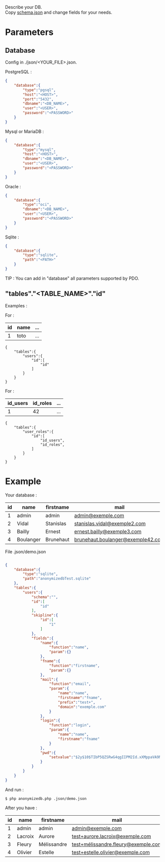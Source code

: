 Describe your DB.  
Copy [schema.json](schema.json) and change fields for your needs.  

Parameters
==========

Database
--------

Config in ./json/<YOUR_FILE>.json.  

PostgreSQL :  
```json
{
	"database":{
		"type":"pgsql",
		"host":"<HOST>",
		"port":"5432",
		"dbname":"<DB_NAME>",
		"user":"<USER>",
		"password":"<PASSWORD>"
	}
}
```
  
Mysql or MariaDB :  
```json
{
	"database":{
		"type":"mysql",
		"host":"<HOST>",
		"dbname":"<DB_NAME>",
		"user":"<USER>",
		"password":"<PASSWORD>"
	}
}
```
  
Oracle :  
```json
{
	"database":{
		"type":"oci",
		"dbname":"<DB_NAME>",
		"user":"<USER>",
		"password":"<PASSWORD>"
	}
}
```
  
Sqlite :  
```json
{
	"database":{
		"type":"sqlite",
		"path":"<PATH>"
	}
}
```
  
TIP : You can add in "database" all parameters supported by PDO.  
  
  
"tables"."<TABLE_NAME>"."id"
----------------------------

Examples :  
  
For :  
  
| id | name | ... |
|----|------|-----|
| 1  | toto | ... |
  
```
{
	"tables":{
		"users":{
			"id":[
				"id"
			]
		}
	}
}
```
  
For :  
  
| id_users | id_roles | ... |
|----------|----------|-----|
| 1        | 42       | ... |
  
```
{
	"tables":{
		"user_roles":{
			"id":[
				"id_users",
				"id_roles",
			]
		}
	}
}
```

Example
=======

Your database :  

| id | name       | firstname  | mail                               | login       | pwd                                                          |
|----|------------|------------|------------------------------------|-------------|--------------------------------------------------------------|
| 1  | admin      | admin      | admin@exemple.com                  | admin       | $2y$10$TIbP5QZSRwG4qgIIPM2Id.xXMppaVA9NS.1l8l1tNmOXcrsPc0tw. |
| 2  | Vidal      | Stanislas  | stanislas.vidal@exemple2.com       | svidal      | $2y$10$MJqgEaabRg7E0u0ijfN89uxYCj7A8yl55jO6Ln4TXDRDY0lLhzJ.O |
| 3  | Bailly     | Ernest     | ernest.bailly@exemple3.com         | ebailly     | $2y$10$JRxko3xIdSbrSDUdX6bTgeE/l4bhPbpDtSGZ6.rEXmkJfaz4zXHty |
| 4  | Boulanger  | Brunehaut  | brunehaut.boulanger@exemple42.com  | bboulanger  | $2y$10$4NpShLrWcc3feINtfqC2F.30oJ/yT3w9S98sgDP7jGlJEBSX54u.2 |
  

File .json/demo.json  
```json

{
	"database":{
		"type":"sqlite",
		"path":"anonymizedbTest.sqlite"
	},
	"tables":{
		"users":{
			"schema":"",
			"id":[
				"id"
			],
			"skipline":{
				"id":[
					"1"
				]
			},
			"fields":{
				"name":{
					"function":"name",
					"param":{}
				},
				"fname":{
					"function":"firstname",
					"param":{}
				},
				"mail":{
					"function":"email",
					"param":{
						"name":"name",
						"firstname":"fname",
						"prefix":"test+",
						"domain":"exemple.com"
					}
				},
				"login":{
					"function":"login",
					"param":{
						"name":"name",
						"firstname":"fname"
					}
				},
				"pwd":{
					"setvalue":"$2y$10$TIbP5QZSRwG4qgIIPM2Id.xXMppaVA9NS.1l8l1tNmOXcrsPc0tw."
				}
			}
		}
	}
}
```

And run :  
```
$ php anonymizedb.php .json/demo.json
```
  
After you have :  

| id | name       | firstname   | mail                                 | login    | pwd                                                          |
|----|------------|-------------|--------------------------------------|----------|--------------------------------------------------------------|
| 1  | admin      | admin       | admin@exemple.com                    | admin    | $2y$10$TIbP5QZSRwG4qgIIPM2Id.xXMppaVA9NS.1l8l1tNmOXcrsPc0tw. |
| 2  | Lacroix    | Aurore      | test+aurore.lacroix@exemple.com      | alacroix | $2y$10$TIbP5QZSRwG4qgIIPM2Id.xXMppaVA9NS.1l8l1tNmOXcrsPc0tw. |
| 3  | Fleury     | Mélissandre | test+mélissandre.fleury@exemple.com	 | mfleury  | $2y$10$TIbP5QZSRwG4qgIIPM2Id.xXMppaVA9NS.1l8l1tNmOXcrsPc0tw. |
| 4  | Olivier    | Estelle     | test+estelle.olivier@exemple.com     | eolivier | $2y$10$TIbP5QZSRwG4qgIIPM2Id.xXMppaVA9NS.1l8l1tNmOXcrsPc0tw. |

